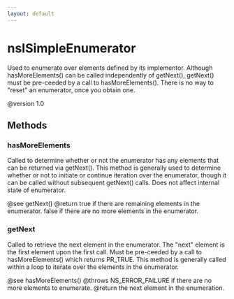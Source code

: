 ```yaml
---
layout: default
---
```


# nsISimpleEnumerator #

Used to enumerate over elements defined by its implementor.
Although hasMoreElements() can be called independently of getNext(),
getNext() must be pre-ceeded by a call to hasMoreElements(). There is
no way to "reset" an enumerator, once you obtain one.

@version 1.0


## Methods ##

### hasMoreElements ###

Called to determine whether or not the enumerator has
any elements that can be returned via getNext(). This method
is generally used to determine whether or not to initiate or
continue iteration over the enumerator, though it can be
called without subsequent getNext() calls. Does not affect
internal state of enumerator.

@see getNext()
@return true if there are remaining elements in the enumerator.
        false if there are no more elements in the enumerator.


### getNext ###

Called to retrieve the next element in the enumerator. The "next"
element is the first element upon the first call. Must be
pre-ceeded by a call to hasMoreElements() which returns PR_TRUE.
This method is generally called within a loop to iterate over
the elements in the enumerator.

@see hasMoreElements()
@throws NS_ERROR_FAILURE if there are no more elements
                         to enumerate.
@return the next element in the enumeration.

